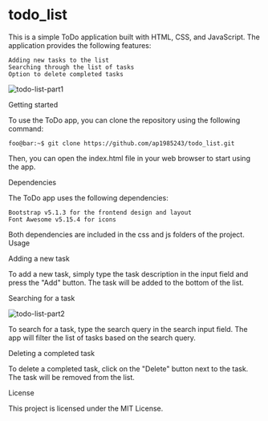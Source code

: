 # todo_list
This is a simple ToDo application built with HTML, CSS, and JavaScript. The application provides the following features:

    Adding new tasks to the list
    Searching through the list of tasks
    Option to delete completed tasks


![todo-list-part1](https://user-images.githubusercontent.com/40575848/227308197-b833be29-1792-48ac-b421-babc7d6d0849.png)

Getting started

To use the ToDo app, you can clone the repository using the following command:
```console
foo@bar:~$ git clone https://github.com/ap1985243/todo_list.git
```

Then, you can open the index.html file in your web browser to start using the app.

Dependencies

The ToDo app uses the following dependencies:

    Bootstrap v5.1.3 for the frontend design and layout
    Font Awesome v5.15.4 for icons

Both dependencies are included in the css and js folders of the project.
Usage

Adding a new task

To add a new task, simply type the task description in the input field and press the "Add" button. The task will be added to the bottom of the list.


Searching for a task

![todo-list-part2](https://user-images.githubusercontent.com/40575848/227308405-87ceb4df-f77f-468e-a386-f36904b26ed9.png)


To search for a task, type the search query in the search input field. The app will filter the list of tasks based on the search query.


Deleting a completed task

To delete a completed task, click on the "Delete" button next to the task. The task will be removed from the list.


License

This project is licensed under the MIT License.
